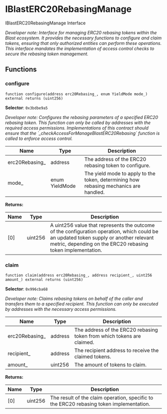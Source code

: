 

# IBlastERC20RebasingManage


IBlastERC20RebasingManage Interface



*Developer note: Interface for managing ERC20 rebasing tokens within the Blast ecosystem. It provides
the necessary functions to configure and claim tokens, ensuring that only authorized
entities can perform these operations. This interface mandates the implementation of
access control checks to secure the rebasing token management.*


## Functions
### configure

```solidity
function configure(address erc20Rebasing_, enum YieldMode mode_) external returns (uint256)
```
**Selector**: `0x3bdbe9a5`



*Developer note: Configures the rebasing parameters of a specified ERC20 rebasing token.
This function can only be called by addresses with the required access permissions.
Implementations of this contract should ensure that the &#x60;_checkAccessForManageBlastERC20Rebasing&#x60;
function is called to enforce access control.*

| Name | Type | Description |
| ---- | ---- | ----------- |
| erc20Rebasing_ | address | The address of the ERC20 rebasing token to configure. |
| mode_ | enum YieldMode | The yield mode to apply to the token, determining how rebasing mechanics are handled. |

**Returns:**

| Name | Type | Description |
| ---- | ---- | ----------- |
| [0] | uint256 | A uint256 value that represents the outcome of the configuration operation, which could be an updated token supply or another relevant metric, depending on the ERC20 rebasing token implementation. |

### claim

```solidity
function claim(address erc20Rebasing_, address recipient_, uint256 amount_) external returns (uint256)
```
**Selector**: `0x996cba68`



*Developer note: Claims rebasing tokens on behalf of the caller and transfers them to a specified recipient.
This function can only be executed by addresses with the necessary access permissions.*

| Name | Type | Description |
| ---- | ---- | ----------- |
| erc20Rebasing_ | address | The address of the ERC20 rebasing token from which tokens are claimed. |
| recipient_ | address | The recipient address to receive the claimed tokens. |
| amount_ | uint256 | The amount of tokens to claim. |

**Returns:**

| Name | Type | Description |
| ---- | ---- | ----------- |
| [0] | uint256 | The result of the claim operation, specific to the ERC20 rebasing token implementation. |


